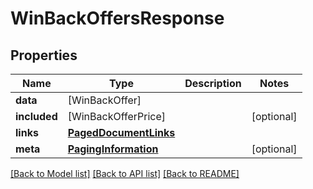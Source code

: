 # WinBackOffersResponse

## Properties
Name | Type | Description | Notes
------------ | ------------- | ------------- | -------------
**data** | [WinBackOffer] |  | 
**included** | [WinBackOfferPrice] |  | [optional] 
**links** | [**PagedDocumentLinks**](PagedDocumentLinks.md) |  | 
**meta** | [**PagingInformation**](PagingInformation.md) |  | [optional] 

[[Back to Model list]](../README.md#documentation-for-models) [[Back to API list]](../README.md#documentation-for-api-endpoints) [[Back to README]](../README.md)


